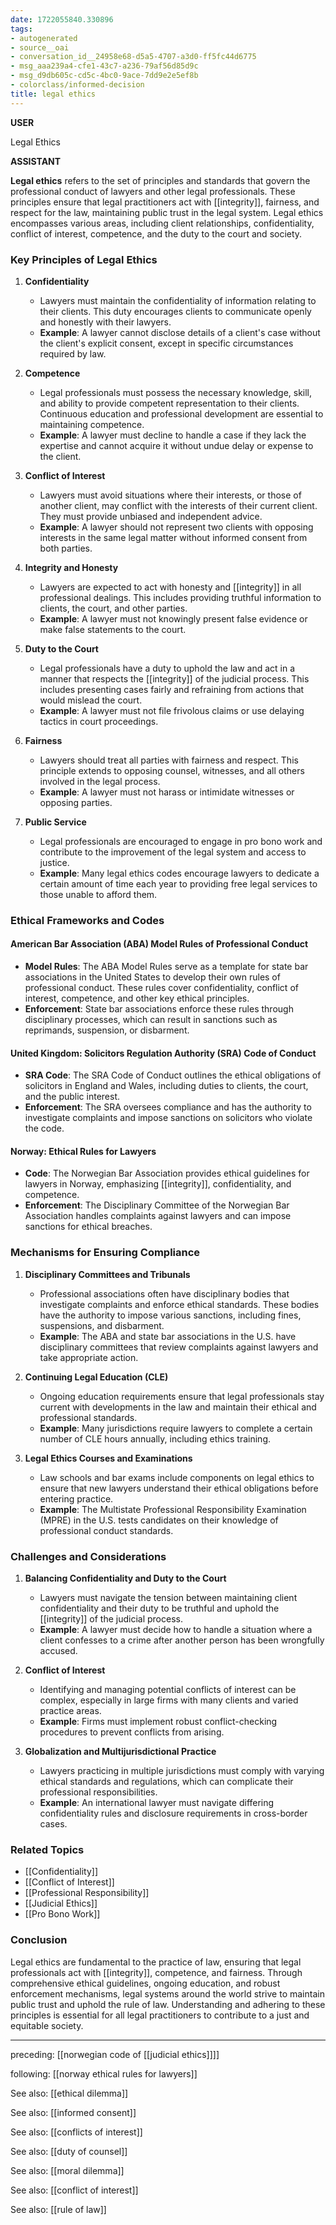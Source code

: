 ```yaml
---
date: 1722055840.330896
tags:
- autogenerated
- source__oai
- conversation_id__24958e68-d5a5-4707-a3d0-ff5fc44d6775
- msg_aaa239a4-cfe1-43c7-a236-79af56d85d9c
- msg_d9db605c-cd5c-4bc0-9ace-7dd9e2e5ef8b
- colorclass/informed-decision
title: legal ethics
---
```


**USER**

Legal Ethics


**ASSISTANT**

**Legal ethics** refers to the set of principles and standards that govern the professional conduct of lawyers and other legal professionals. These principles ensure that legal practitioners act with [[integrity]], fairness, and respect for the law, maintaining public trust in the legal system. Legal ethics encompasses various areas, including client relationships, confidentiality, conflict of interest, competence, and the duty to the court and society.

### Key Principles of Legal Ethics

1. **Confidentiality**
   - Lawyers must maintain the confidentiality of information relating to their clients. This duty encourages clients to communicate openly and honestly with their lawyers.
   - **Example**: A lawyer cannot disclose details of a client's case without the client's explicit consent, except in specific circumstances required by law.

2. **Competence**
   - Legal professionals must possess the necessary knowledge, skill, and ability to provide competent representation to their clients. Continuous education and professional development are essential to maintaining competence.
   - **Example**: A lawyer must decline to handle a case if they lack the expertise and cannot acquire it without undue delay or expense to the client.

3. **Conflict of Interest**
   - Lawyers must avoid situations where their interests, or those of another client, may conflict with the interests of their current client. They must provide unbiased and independent advice.
   - **Example**: A lawyer should not represent two clients with opposing interests in the same legal matter without informed consent from both parties.

4. **Integrity and Honesty**
   - Lawyers are expected to act with honesty and [[integrity]] in all professional dealings. This includes providing truthful information to clients, the court, and other parties.
   - **Example**: A lawyer must not knowingly present false evidence or make false statements to the court.

5. **Duty to the Court**
   - Legal professionals have a duty to uphold the law and act in a manner that respects the [[integrity]] of the judicial process. This includes presenting cases fairly and refraining from actions that would mislead the court.
   - **Example**: A lawyer must not file frivolous claims or use delaying tactics in court proceedings.

6. **Fairness**
   - Lawyers should treat all parties with fairness and respect. This principle extends to opposing counsel, witnesses, and all others involved in the legal process.
   - **Example**: A lawyer must not harass or intimidate witnesses or opposing parties.

7. **Public Service**
   - Legal professionals are encouraged to engage in pro bono work and contribute to the improvement of the legal system and access to justice.
   - **Example**: Many legal ethics codes encourage lawyers to dedicate a certain amount of time each year to providing free legal services to those unable to afford them.

### Ethical Frameworks and Codes

#### American Bar Association (ABA) Model Rules of Professional Conduct

- **Model Rules**: The ABA Model Rules serve as a template for state bar associations in the United States to develop their own rules of professional conduct. These rules cover confidentiality, conflict of interest, competence, and other key ethical principles.
- **Enforcement**: State bar associations enforce these rules through disciplinary processes, which can result in sanctions such as reprimands, suspension, or disbarment.

#### United Kingdom: Solicitors Regulation Authority (SRA) Code of Conduct

- **SRA Code**: The SRA Code of Conduct outlines the ethical obligations of solicitors in England and Wales, including duties to clients, the court, and the public interest.
- **Enforcement**: The SRA oversees compliance and has the authority to investigate complaints and impose sanctions on solicitors who violate the code.

#### Norway: Ethical Rules for Lawyers

- **Code**: The Norwegian Bar Association provides ethical guidelines for lawyers in Norway, emphasizing [[integrity]], confidentiality, and competence.
- **Enforcement**: The Disciplinary Committee of the Norwegian Bar Association handles complaints against lawyers and can impose sanctions for ethical breaches.

### Mechanisms for Ensuring Compliance

1. **Disciplinary Committees and Tribunals**
   - Professional associations often have disciplinary bodies that investigate complaints and enforce ethical standards. These bodies have the authority to impose various sanctions, including fines, suspensions, and disbarment.
   - **Example**: The ABA and state bar associations in the U.S. have disciplinary committees that review complaints against lawyers and take appropriate action.

2. **Continuing Legal Education (CLE)**
   - Ongoing education requirements ensure that legal professionals stay current with developments in the law and maintain their ethical and professional standards.
   - **Example**: Many jurisdictions require lawyers to complete a certain number of CLE hours annually, including ethics training.

3. **Legal Ethics Courses and Examinations**
   - Law schools and bar exams include components on legal ethics to ensure that new lawyers understand their ethical obligations before entering practice.
   - **Example**: The Multistate Professional Responsibility Examination (MPRE) in the U.S. tests candidates on their knowledge of professional conduct standards.

### Challenges and Considerations

1. **Balancing Confidentiality and Duty to the Court**
   - Lawyers must navigate the tension between maintaining client confidentiality and their duty to be truthful and uphold the [[integrity]] of the judicial process.
   - **Example**: A lawyer must decide how to handle a situation where a client confesses to a crime after another person has been wrongfully accused.

2. **Conflict of Interest**
   - Identifying and managing potential conflicts of interest can be complex, especially in large firms with many clients and varied practice areas.
   - **Example**: Firms must implement robust conflict-checking procedures to prevent conflicts from arising.

3. **Globalization and Multijurisdictional Practice**
   - Lawyers practicing in multiple jurisdictions must comply with varying ethical standards and regulations, which can complicate their professional responsibilities.
   - **Example**: An international lawyer must navigate differing confidentiality rules and disclosure requirements in cross-border cases.

### Related Topics

- [[Confidentiality]]
- [[Conflict of Interest]]
- [[Professional Responsibility]]
- [[Judicial Ethics]]
- [[Pro Bono Work]]

### Conclusion

Legal ethics are fundamental to the practice of law, ensuring that legal professionals act with [[integrity]], competence, and fairness. Through comprehensive ethical guidelines, ongoing education, and robust enforcement mechanisms, legal systems around the world strive to maintain public trust and uphold the rule of law. Understanding and adhering to these principles is essential for all legal practitioners to contribute to a just and equitable society.


---

preceding: [[norwegian code of [[judicial ethics]]]]  


following: [[norway ethical rules for lawyers]]

See also: [[ethical dilemma]]


See also: [[informed consent]]


See also: [[conflicts of interest]]


See also: [[duty of counsel]]


See also: [[moral dilemma]]


See also: [[conflict of interest]]


See also: [[rule of law]]